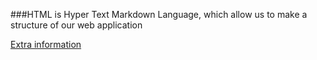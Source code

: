 ###HTML is Hyper Text Markdown Language, which allow us to make a structure of our web application

[Extra information](https://www.google.com)













